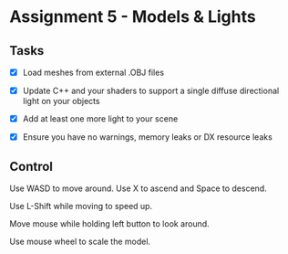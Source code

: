 # Assignment 5 - Models & Lights

## Tasks

- [x] Load meshes from external .OBJ files
- [x] Update C++ and your shaders to support a single diffuse directional light on your objects
- [x] Add at least one more light to your scene
- [x] Ensure you have no warnings, memory leaks or DX resource leaks


## Control

Use WASD to move around. Use X to ascend and Space to descend.

Use L-Shift while moving to speed up.

Move mouse while holding left button to look around.

Use mouse wheel to scale the model.